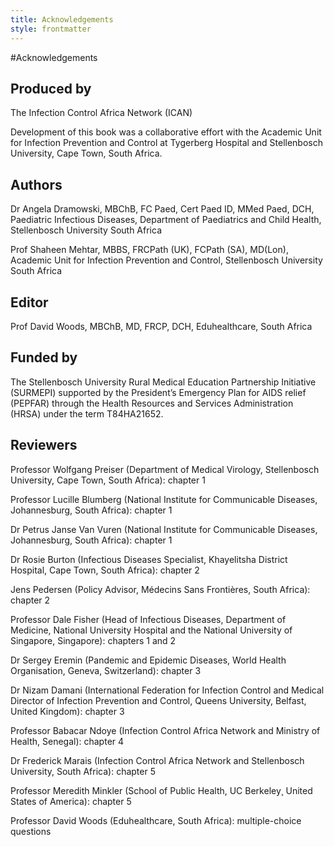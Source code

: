 ```yaml
---
title: Acknowledgements
style: frontmatter
---
```


#Acknowledgements

## Produced by

The Infection Control Africa Network (ICAN)

Development of this book was a collaborative effort with the Academic Unit for Infection Prevention and Control at Tygerberg Hospital and Stellenbosch University, Cape Town, South Africa.

## Authors

Dr Angela Dramowski, MBChB, FC Paed, Cert Paed ID, MMed Paed, DCH, Paediatric Infectious Diseases, Department of Paediatrics and Child Health, Stellenbosch University South Africa

Prof Shaheen Mehtar, MBBS, FRCPath (UK), FCPath (SA), MD(Lon), Academic Unit for Infection Prevention and Control, Stellenbosch University South Africa 

## Editor

Prof David Woods, MBChB, MD, FRCP, DCH, Eduhealthcare, South Africa

## Funded by

The Stellenbosch University Rural Medical Education Partnership Initiative (SURMEPI) supported by the President’s Emergency Plan for AIDS relief (PEPFAR) through the Health Resources and Services Administration (HRSA) under the term T84HA21652.

## Reviewers 

Professor Wolfgang Preiser (Department of Medical Virology, Stellenbosch University, Cape Town, South Africa): chapter 1 

Professor Lucille Blumberg (National Institute for Communicable Diseases, Johannesburg, South Africa): chapter 1

Dr Petrus Janse Van Vuren (National Institute for Communicable Diseases, Johannesburg, South Africa): chapter 1

Dr Rosie Burton (Infectious Diseases Specialist, Khayelitsha District Hospital, Cape Town, South Africa): chapter 2

Jens Pedersen (Policy Advisor, Médecins Sans Frontières, South Africa): chapter 2

Professor Dale Fisher (Head of Infectious Diseases, Department of Medicine, National University Hospital and the National University of Singapore, Singapore): chapters 1 and 2

Dr Sergey Eremin (Pandemic and Epidemic Diseases, World Health Organisation, Geneva, Switzerland): chapter 3

Dr Nizam Damani (International Federation for Infection Control and Medical Director of Infection Prevention and Control, Queens University, Belfast, United Kingdom): chapter 3

Professor Babacar Ndoye (Infection Control Africa Network and Ministry of Health, Senegal): chapter 4

Dr Frederick Marais (Infection Control Africa Network and Stellenbosch University, South Africa): chapter 5

Professor Meredith Minkler (School of Public Health, UC Berkeley¸ United States of America): chapter 5

Professor David Woods (Eduhealthcare, South Africa): multiple-choice questions
